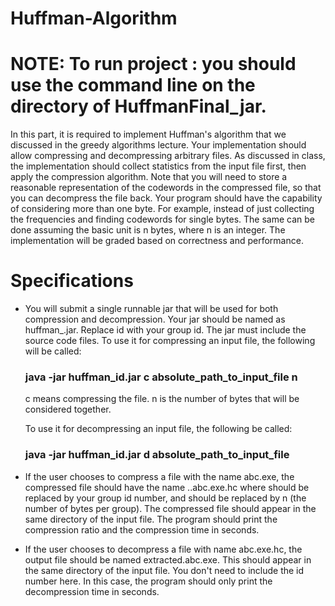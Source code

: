 # Huffman-Algorithm
# NOTE: To run project : you should use the command line on the directory of HuffmanFinal_jar.
In this part, it is required to implement Huffman's algorithm that we discussed in the greedy algorithms lecture. Your implementation should allow compressing and decompressing arbitrary files. As discussed in class, the implementation should collect statistics from the input file first, then apply the compression algorithm. Note that you will need to store a reasonable representation of the codewords in the compressed file, so that you can decompress the file back. 
Your program should have the capability of considering more than one byte. For example, instead of just collecting the frequencies and finding codewords for single bytes. The same can be done assuming the basic unit is n bytes, where n is an integer.
The implementation will be graded based on correctness and performance.

# Specifications

- You will submit a single runnable jar that will be used for both compression and decompression. Your jar should be named as huffman_<id>.jar. Replace id with your group id. The jar must include the source code files.
To use it for compressing an input file, the following will be called: <h3>java -jar huffman_id.jar c absolute_path_to_input_file n</h3> 
    c means compressing the file. n is the number of bytes that will be considered together.
  
  To use it for decompressing an input file, the following be called: <h3>java -jar huffman_id.jar d absolute_path_to_input_file</h3>

- If the user chooses to compress a file with the name abc.exe, the compressed file should have the name <id>.<n>.abc.exe.hc where <id> should be replaced by your group id number, and <n> should be replaced by n (the number of bytes per group). The compressed file should appear in the same directory of the input file. The program should print the compression ratio and the compression time in seconds.
  
- If the user chooses to decompress a file with name abc.exe.hc, the output file should be named extracted.abc.exe. This should appear in the same directory of the input file. You don't need to include the id number here.
In this case, the program should only print the decompression time in seconds.

